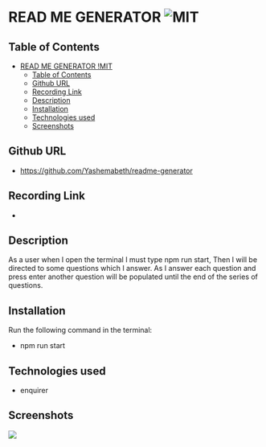 # READ ME GENERATOR ![MIT](https://img.shields.io/static/v1?label={}&message=<licence>&color=blueviolet)

## Table of Contents

- [READ ME GENERATOR !MIT](#read-me-generator-)
  - [Table of Contents](#table-of-contents)
  - [Github URL](#github-url)
  - [Recording Link](#recording-link)
  - [Description](#description)
  - [Installation](#installation)
  - [Technologies used](#technologies-used)
  - [Screenshots](#screenshots)

## Github URL

- https://github.com/Yashemabeth/readme-generator

## Recording Link

-

## Description

As a user when I open the terminal I must type npm run start, Then I will be directed to some questions which I answer. As I answer each question and press enter another question will be populated until the end of the series of questions.

## Installation

Run the following command in the terminal:

- npm run start

## Technologies used

- enquirer

## Screenshots

<img src="./">
<img src="">
<img src="">
<img src="">
